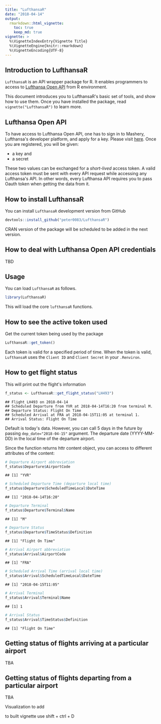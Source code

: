 ```yaml
---
title: "LufthansaR"
date: "2018-04-14"
output:
  rmarkdown::html_vignette:
    toc: true
    keep_md: true
vignette: >
  %\VignetteIndexEntry{Vignette Title}
  %\VignetteEngine{knitr::rmarkdown}
  %\VignetteEncoding{UTF-8}
---
```




## Introduction to LufthansaR

`LufthansaR` is an API wrapper package for R. It enables programmers to access to [Lufthansa Open API](https://developer.lufthansa.com/docs) from R environment. 

This document introduces you to LufthansaR's basic set of tools, and show how to use them. Once you have installed the package, read `vignette("LufthansaR")` to learn more.

## Lufthansa Open API

To have access to Lufthansa Open API, one has to sign in to Mashery, Lufthansa's developer platform, and apply for a key. Please visit [here](https://developer.lufthansa.com/docs/API_basics/). Once you are registered, you will be given:

- a key and
- a secret

These two values can be exchanged for a _short-lived_ access token. A valid access token must be sent with every API request while accessing any Lufthansa's API. In other words, every Lufthansa API requires you to pass Oauth token when getting the data from it. 

## How to install LufthansaR

You can install `LufthansaR` development version from GitHub


```r
devtools::install_github("peter0083/LufthansaR")
```

CRAN version of the package will be scheduled to be added in the next version.

## How to deal with Lufthansa Open API credentials

TBD

## Usage

You can load `LufthansaR` as follows.


```r
library(LufthansaR)
```

This will load the core `lufthansaR` functions. 

## How to see the active token used

Get the current token being used by the package


```r
LufthansaR::get_token()
```

Each token is valid for a specified period of time. When the token is valid, `LufthansaR` uses the `Client ID` and `Client Secret` in your `.Renviron`.

## How to get flight status

This will print out the flight's information 

```r
f_status <- LufthansaR::get_flight_status("LH493")
```

```
## Flight LH493 on 2018-04-14
## Scheduled Departure from YVR at 2018-04-14T16:20 from terminal M.
## Departure Status: Flight On Time
## Scheduled Arrival at FRA at 2018-04-15T11:05 at terminal 1.
## Arrival Status: Flight On Time
```

Default is today's data. However, you can call 5 days in the future by passing `dep_date="2018-04-15"` argument. The departure date (YYYY-MM-DD) in the local time of the departure airport.

Since the function returns httr content object, you can access to different attributes of the content:


```r
# Departure Airport abbreviation
f_status$Departure$AirportCode
```

```
## [1] "YVR"
```

```r
# Scheduled Departure Time (departure local time)
f_status$Departure$ScheduledTimeLocal$DateTime
```

```
## [1] "2018-04-14T16:20"
```

```r
# Departure Terminal
f_status$Departure$Terminal$Name
```

```
## [1] "M"
```

```r
# Departure Status
f_status$Departure$TimeStatus$Definition
```

```
## [1] "Flight On Time"
```

```r
# Arrival Airport abbreviation
f_status$Arrival$AirportCode
```

```
## [1] "FRA"
```

```r
# Scheduled Arrival Time (arrival local time)
f_status$Arrival$ScheduledTimeLocal$DateTime
```

```
## [1] "2018-04-15T11:05"
```

```r
# Arrival Terminal
f_status$Arrival$Terminal$Name
```

```
## [1] 1
```

```r
# Arrival Status
f_status$Arrival$TimeStatus$Definition
```

```
## [1] "Flight On Time"
```


## Getting status of flights arriving at a particular airport

TBA 

## Getting status of flights departing from a particular airport 

TBA

Visualization to add

to built vignette use shift  + ctrl + D
